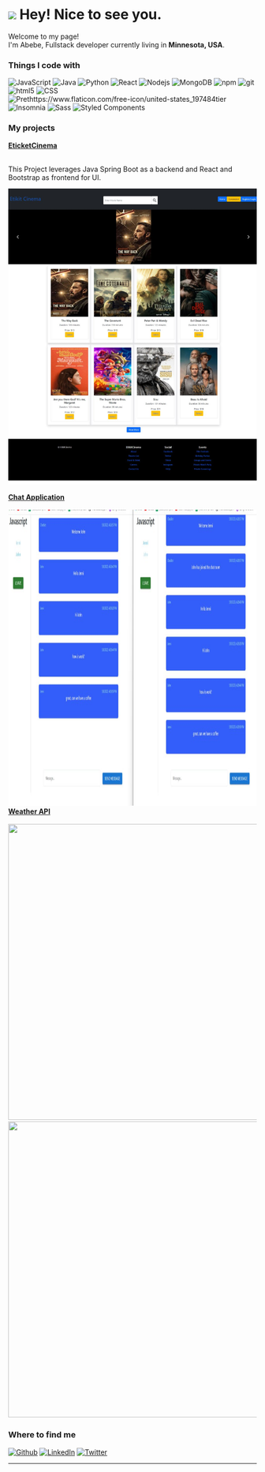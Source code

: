 
<h1><img src="https://emojis.slackmojis.com/emojis/images/1531849430/4246/blob-sunglasses.gif?1531849430" width="30"/> Hey! Nice to see you.</h1>


<p>Welcome to my page! </br> I'm Abebe, Fullstack developer currently living in <b>Minnesota, USA</b>. </p>
<h3>Things I code with</h3>
<p>
  
 

  <img alt="JavaScript" src="https://img.shields.io/badge/JavaScript-F7DF1E?style=flat-square&logo=javascript&logoColor=black" />
  <img alt="Java" src="https://img.shields.io/badge/Java-ED8B00?style=flat-square&logo=java&logoColor=white" />
     <img alt="Python" src="https://img.shields.io/badge/Python-3776AB?style=flat-square&logo=python&logoColor=white" />
  <img alt="React" src="https://img.shields.io/badge/-React-45b8d8?style=flat-square&logo=react&logoColor=white" />
  <img alt="Nodejs" src="https://img.shields.io/badge/-Nodejs-43853d?style=flat-square&logo=Node.js&logoColor=white" />
  <img alt="MongoDB" src="https://img.shields.io/badge/-MongoDB-13aa52?style=flat-square&logo=mongodb&logoColor=white" />
  <img alt="npm" src="https://img.shields.io/badge/-NPM-CB3837?style=flat-square&logo=npm&logoColor=white" />
  <img alt="git" src="https://img.shields.io/badge/-Git-F05032?style=flat-square&logo=git&logoColor=white" />
  <img alt="html5"src="https://img.shields.io/badge/-HTML5-E34F26?style=flat-square&logo=html5&logoColor=white" />
    <img alt="CSS"src="https://img.shields.io/badge/CSS3-1572B6?style=flat-square&logo=css3&logoColor=white" />

  <img alt="Prethttps://www.flaticon.com/free-icon/united-states_197484tier" src="https://img.shields.io/badge/-Prettier-F7B93E?style=flat-square&logo=prettier&logoColor=white" />
  <img alt="Insomnia" src="https://img.shields.io/badge/-Insomnia-5849BE?style=flat-square&logo=insomnia&logoColor=white" />
  <img alt="Sass" src="https://img.shields.io/badge/-Sass-CC6699?style=flat-square&logo=sass&logoColor=white" />
  
  <img alt="Styled Components" src="https://img.shields.io/badge/-Styled_Components-db7092?style=flat-square&logo=styled-components&logoColor=white" />
   </p>

<h3>My projects</h3>
<a href="https://github.com/Abebe-Nigusu/EtikitCinema"><b>EticketCinema</b></a> <br /> <br />
<p>This Project leverages Java Spring Boot as a backend and React and Bootstrap as frontend for UI.</p>
 <img src="https://github.com/NikitaMears/portfolio/blob/main/photo_2023-05-10_00-19-40.jpg" width="800" height="600" /> 
 
 <a href="https://github.com/Abebe-Nigusu/ChatApp"><b>Chat Application</b></a> <br /> <br />
 <img src="https://github.com/NikitaMears/portfolio/blob/main/photo_2023-05-10_00-28-44.jpg" width="800" height="600" /> 
 <a href="https://github.com/Abebe-Nigusu/Weather-API"><b>Weather API</b></a> <br /> <br />
 <img src="https://github.com/Abebe-Nigusu/Weather-API/blob/main/flask_app/static/app images/WeatherLogin.png" width="800" height="600" /> 
 <img src="https://github.com/Abebe-Nigusu/Weather-API/blob/main/flask_app/static/app%20images/WeatherAPI.png" width="800" height="600" /> 
 
 
<h3>Where to find me</h3>
<p><a href="https://github.com/Abebe-Nigusu" target="_blank"><img alt="Github" src="https://img.shields.io/badge/GitHub-%2312100E.svg?&style=for-the-badge&logo=Github&logoColor=white" /></a> 
  <a href="https://www.linkedin.com/in/abebe-nigusu-0b4b5a275/" target="_blank"><img alt="LinkedIn" src="https://img.shields.io/badge/linkedin-%230077B5.svg?&style=for-the-badge&logo=linkedin&logoColor=white" /></a> 
  <a href="https://twitter.com/Guibz16" target="_blank"><img alt="Twitter" src="https://img.shields.io/badge/twitter-%231DA1F2.svg?&style=for-the-badge&logo=twitter&logoColor=white" /></a> 
</p>

------------
